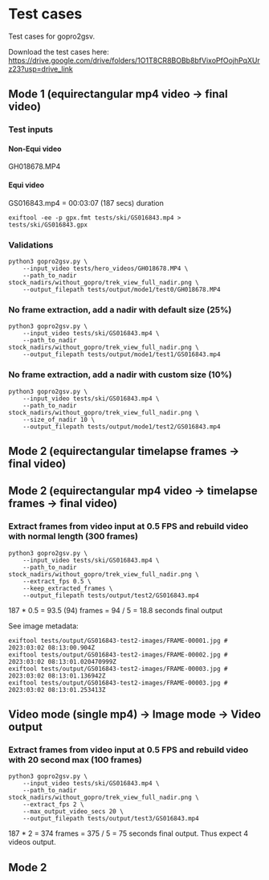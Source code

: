 # Test cases

Test cases for gopro2gsv.

Download the test cases here: https://drive.google.com/drive/folders/1O1T8CR8BOBb8bfVixoPfOojhPqXUrz23?usp=drive_link

## Mode 1 (equirectangular mp4 video -> final video)

### Test inputs

#### Non-Equi video

GH018678.MP4

#### Equi video

GS016843.mp4 = 00:03:07 (187 secs) duration

```shell
exiftool -ee -p gpx.fmt tests/ski/GS016843.mp4 > tests/ski/GS016843.gpx
```

### Validations

```shell
python3 gopro2gsv.py \
	--input_video tests/hero_videos/GH018678.MP4 \
	--path_to_nadir stock_nadirs/without_gopro/trek_view_full_nadir.png \
	--output_filepath tests/output/mode1/test0/GH018678.MP4
```

### No frame extraction, add a nadir with default size (25%)

```shell
python3 gopro2gsv.py \
	--input_video tests/ski/GS016843.mp4 \
	--path_to_nadir stock_nadirs/without_gopro/trek_view_full_nadir.png \
	--output_filepath tests/output/mode1/test1/GS016843.mp4
```

### No frame extraction, add a nadir with custom size (10%)

```shell
python3 gopro2gsv.py \
	--input_video tests/ski/GS016843.mp4 \
	--path_to_nadir stock_nadirs/without_gopro/trek_view_full_nadir.png \
	--size_of_nadir 10 \
	--output_filepath tests/output/mode1/test2/GS016843.mp4
```

## Mode 2 (equirectangular timelapse frames -> final video)



## Mode 2 (equirectangular mp4 video -> timelapse frames -> final video)

### Extract frames from video input at 0.5 FPS and rebuild video with normal length (300 frames)

```shell
python3 gopro2gsv.py \
	--input_video tests/ski/GS016843.mp4 \
	--path_to_nadir stock_nadirs/without_gopro/trek_view_full_nadir.png \
	--extract_fps 0.5 \
	--keep_extracted_frames \
	--output_filepath tests/output/test2/GS016843.mp4
```

187 * 0.5 = 93.5 (94) frames = 94 / 5 = 18.8 seconds final output

See image metadata:

```shell
exiftool tests/output/GS016843-test2-images/FRAME-00001.jpg # 2023:03:02 08:13:00.904Z
exiftool tests/output/GS016843-test2-images/FRAME-00002.jpg # 2023:03:02 08:13:01.020470999Z
exiftool tests/output/GS016843-test2-images/FRAME-00003.jpg # 2023:03:02 08:13:01.136942Z
exiftool tests/output/GS016843-test2-images/FRAME-00003.jpg # 2023:03:02 08:13:01.253413Z
```

## Video mode (single mp4) -> Image mode -> Video output

### Extract frames from video input at 0.5 FPS and rebuild video with 20 second max (100 frames)

```shell
python3 gopro2gsv.py \
	--input_video tests/ski/GS016843.mp4 \
	--path_to_nadir stock_nadirs/without_gopro/trek_view_full_nadir.png \
	--extract_fps 2 \
	--max_output_video_secs 20 \
	--output_filepath tests/output/test3/GS016843.mp4
```

187 * 2 = 374 frames = 375 / 5 = 75 seconds final output. Thus expect 4 videos output.

## Mode 2


